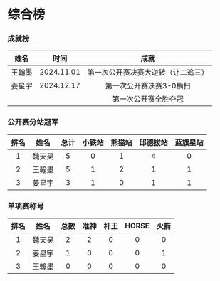 # 综合榜

### 成就榜

|  姓名  |    时间    |                成就                 |
| :----: | :--------: | :--------------------------------: |
| 王翰墨 | 2024.11.01 | 第一次公开赛决赛大逆转（让二追三）    |
| 姜星宇 | 2024.12.17 |      第一次公开赛决赛3-0横扫         |
|        |            |      第一次公开赛全胜夺冠           |

### 公开赛分站冠军

| 排名 | 姓名   | 总计 | 小铁站   | 熊猫站   | 邱德拔站  | 蓝旗星站 |
| :--: | :---: | :--: | :------: | :-----: | :------: | :-----: |
| 1    | 魏天昊 | 5    | 0       | 1       | 4        | 0        |
| 2    | 王翰墨 | 5    | 1       | 2       | 1        | 1        |
| 3    | 姜星宇 | 3    | 1       | 0       | 1        | 1        |

### 单项赛称号

| 排名 |  姓名  | 总数 | 准神 | 杆王 | HORSE | 火箭 |
| :--: | :---: | :--: | :--: | :--: | :--: | :--: |
|  1   | 魏天昊 |  2   |  2  |  0  |   0    |  0  |
|  2   | 姜星宇 |  1   |  0  |  0  |   0    |  1  |
|  3   | 王翰墨 |  0   |  0  |  0  |   0    |  0  |
